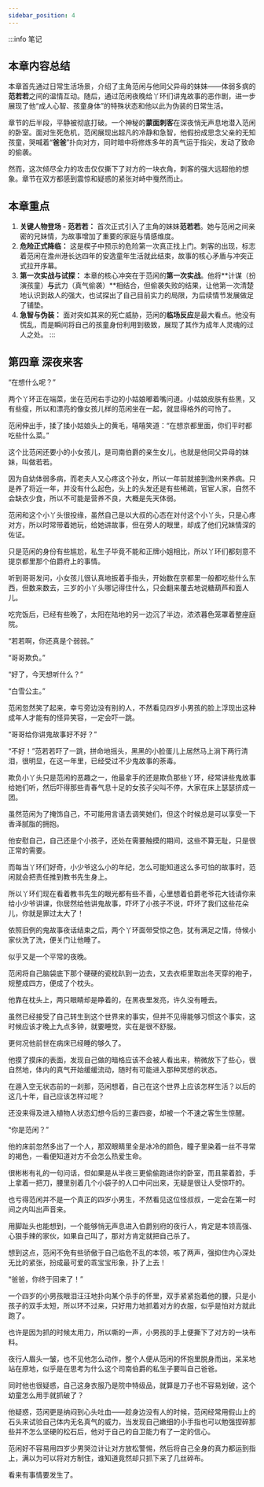 ```yaml
---
sidebar_position: 4
---
```


:::info 笔记

## 本章内容总结

本章首先通过日常生活场景，介绍了主角范闲与他同父异母的妹妹——体弱多病的**范若若**之间的温情互动。随后，通过范闲夜晚给丫环们讲鬼故事的恶作剧，进一步展现了他“成人心智、孩童身体”的特殊状态和他以此为伪装的日常生活。

章节的后半段，平静被彻底打破。一个神秘的**蒙面刺客**在深夜悄无声息地潜入范闲的卧室。面对生死危机，范闲展现出超凡的冷静和急智，他假扮成思念父亲的无知孩童，哭喊着“**爸爸**”扑向对方，同时暗中将修炼多年的真气运于指尖，发动了致命的偷袭。

然而，这次倾尽全力的攻击仅仅撕下了对方的一块衣角，刺客的强大远超他的想象。章节在双方都感到震惊和疑惑的紧张对峙中戛然而止。

## 本章重点

1.  **关键人物登场 - 范若若：** 首次正式引入了主角的妹妹**范若若**。她与范闲之间亲密的兄妹情，为故事增加了重要的家庭与情感维度。
2.  **危险正式降临：** 这是楔子中预示的危险第一次真正找上门。刺客的出现，标志着范闲在澹州港长达四年的安逸童年生活就此结束，故事的核心矛盾与冲突正式拉开序幕。
3.  **第一次实战与试探：** 本章的核心冲突在于范闲的**第一次实战**。他将**计谋（扮演孩童）**与**武力（真气偷袭）**相结合，但偷袭失败的结果，让他第一次清楚地认识到敌人的强大，也试探出了自己目前实力的局限，为后续情节发展做足了铺垫。
4.  **急智与伪装：** 面对突如其来的死亡威胁，范闲的**临场反应**是最大看点。他没有慌乱，而是瞬间将自己的孩童身份利用到极致，展现了其作为成年人灵魂的过人之处。
:::

## 第四章 **深夜来客**

“在想什么呢？”

两个丫环正在端菜，坐在范闲右手边的小姑娘嘟着嘴问道。小姑娘皮肤有些黑，又有些瘦，所以和漂亮的像女孩儿样的范闲坐在一起，就显得格外的可怜了。

范闲伸出手，揉了揉小姑娘头上的黄毛，嘻嘻笑道：“在想京都里面，你们平时都吃些什么菜。”

这个比范闲还要小的小女孩儿，是司南伯爵的亲生女儿，也就是他同父异母的妹妹，叫做若若。

因为自幼体弱多病，而老夫人又心疼这个孙女，所以一年前就接到澹州来养病。只是养了将近一年，并没有什么起色，头上的头发还是有些稀疏，官宦人家，自然不会缺衣少食，所以不可能是营养不良，大概是先天体弱。

范闲和这个小丫头很投缘，虽然自己是以大叔的心态在对付这个小丫头，只是心疼对方，所以时常带着她玩，给她讲故事，但在旁人的眼里，却成了他们兄妹情深的佐证。

只是范闲的身份有些尴尬，私生子毕竟不能和正牌小姐相比，所以丫环们都刻意不提京都里那个伯爵府上的事情。

听到哥哥发问，小女孩儿很认真地扳着手指头，开始数在京都里一般都吃些什么东西，但数来数去，三岁的小丫头哪记得住什么，只会翻来覆去地说糖葫芦和面人儿。

吃完饭后，已经有些晚了，太阳在陆地的另一边沉了半边，浓浓暮色笼罩着整座庭院。

“若若啊，你还真是个弱弱。”

“哥哥欺负。”

“好了，今天想听什么？”

“白雪公主。”

范闲忽然笑了起来，幸亏旁边没有别的人，不然看见四岁小男孩的脸上浮现出这种成年人才能有的怪异笑容，一定会吓一跳。

“哥哥给你讲鬼故事好不好？”

“不好！”范若若吓了一跳，拼命地摇头，黑黑的小脸蛋儿上居然马上淌下两行清泪，很明显，在这一年里，已经受过不少鬼故事的荼毒。

欺负小丫头只是范闲的恶趣之一，他最拿手的还是欺负那些丫环，经常讲些鬼故事给她们听，然后吓得那些青春气息十足的女孩子尖叫不停，大家在床上瑟瑟挤成一团。

虽然范闲为了掩饰自己，不可能用言语去调笑她们，但这个时候总是可以享受一下香泽腻脂的拥抱。

他安慰自己，自己还是个小孩子，还处在需要触摸的期间，这些不算无耻，只是很正常的需要。

而每当丫环们好奇，小少爷这么小的年纪，怎么可能知道这么多可怕的故事时，范闲就会把责任推到教书先生身上。

所以丫环们现在看着教书先生的眼光都有些不善，心里想着伯爵老爷花大钱请你来给小少爷讲课，你居然给他讲鬼故事，吓坏了小孩子不说，吓坏了我们这些花朵儿，你就是罪过太大了！

依照旧例的鬼故事夜话结束之后，两个丫环面带受惊之色，犹有满足之情，侍候小家伙洗了洗，便关门让他睡了。

似乎又是一个平常的夜晚。

范闲将自己脑袋底下那个硬硬的瓷枕趴到一边去，又去衣柜里取出冬天穿的袍子，规整成四方，便成了个枕头。

他靠在枕头上，两只眼睛却是睁着的，在黑夜里发亮，许久没有睡去。

虽然已经接受了自己转生到这个世界来的事实，但并不见得能够习惯这个事实，这时候应该才晚上九点多钟，就要睡觉，实在是很不舒服。

更何况他前世在病床已经睡的够久了。

他摸了摸床的表面，发现自己做的暗格应该不会被人看出来，稍微放下了些心，很自然地，体内的真气开始缓缓流动，随时有可能进入那种冥想的状态。

在遁入空无状态前的一刹那，范闲想着，自己在这个世界上应该怎样生活？以后的这几十年，自己应该怎样过呢？

还没来得及进入植物人状态幻想今后的三妻四妾，却被一个不速之客生生惊醒。

“你是范闲？”

他的床前忽然多出了一个人，那双眼睛里全是冰冷的颜色，瞳子里染着一丝不寻常的褐色，一看便知道对方不会怎么热爱生命。

很彬彬有礼的一句问话，但如果是从半夜三更偷偷跑进你的卧室，而且蒙着脸，手上拿着一把刀，腰里别着几个小袋子的人口中问出来，无疑是很让人受惊吓的。

也亏得范闲并不是一个真正的四岁小男生，不然看见这位怪叔叔，一定会在第一时间之内叫出声音来。

用脚趾头也能想到，一个能够悄无声息进入伯爵别府的夜行人，肯定是本领高强、心狠手辣的家伙，如果自己叫了，那对方肯定就把自己杀了。

想到这点，范闲不免有些骄傲于自己临危不乱的本领，咳了两声，强抑住内心深处无比的紧张，扮成最可爱的乖宝宝形象，扑了上去！

“爸爸，你终于回来了！”

一个四岁的小男孩眼泪汪汪地扑向某个杀手的怀里，双手紧紧抱着他的腰，只是小孩子的双手太短，所以环不过来，只好用力地抓着对方的衣服，似乎是怕对方就此跑了。

也许是因为抓的时候太用力，所以嘶的一声，小男孩的手上便撕下了对方的一块布料。

夜行人眉头一皱，也不见他怎么动作，整个人便从范闲的怀抱里脱身而出，呆呆地站在原地，似乎是在思考为什么这个司南伯爵的私生子要叫自己爸爸。

同时他也很疑惑，自己这身衣服乃是院中特级品，就算是刀子也不容易划破，这个幼童怎么用手就抓破了？

他疑惑，范闲更是纳闷到心头吐血——趁身边没有人的时候，范闲经常用假山上的石头来试验自己体内无名真气的威力，当发现自己嫩细的小手指也可以勉强捏碎那些并不怎么坚硬的松石后，他对于自己的自卫能力有了一定的信心。

范闲好不容易用四岁少男哭泣计让对方放松警惕，然后将自己全身的真力都运到指上，满以为可以将对方制住，谁知道竟然却只抓下来了几丝碎布。

看来有事情要发生了。


